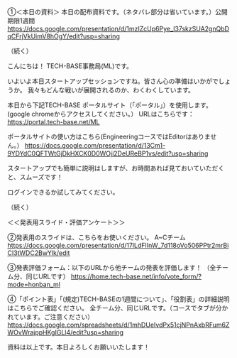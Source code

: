 ①＜本日の資料＞
本日の配布資料です。（ネタバレ部分は省いています。）公開期限1週間
https://docs.google.com/presentation/d/1mzIZcUp6Pye_l37skzSUA2gnQbDqCFrjVkUimV8hOgY/edit?usp=sharing

（続く）

こんにちは！
TECH-BASE事務局(ML)です。

いよいよ本日スタートアップセッションですね。皆さん心の準備はいかがでしょうか。
我々もどんな戦いが展開されるのか、わくわくしています。

本日から下記TECH-BASE ポータルサイト（「ポータル」）を使用します。(google chromeからアクセスしてください。）
URLはこちらです：
https://portal.tech-base.net/ML

ポータルサイトの使い方はこちら(EngineeringコースではEditorはありません。）
https://docs.google.com/presentation/d/13Cm1-9YDYdC0QFTWtGjDkHXCK0D0WOji2DeUReBP1vs/edit?usp=sharing

スタートアップでも簡単に説明はしますが、お時間あれば見ておいていただくと、スムーズです！

ログインできるか試してみてください。

（続く）

＜＜発表用スライド・評価アンケート＞＞

②発表用のスライドは、こちらをお使いください。
A~Cチーム
https://docs.google.com/presentation/d/17lLdFIInW_7d118oVo506PPtr2mrBiCI3tWDC2BwYlk/edit

③発表評価フォーム：以下のURLから他チームの発表を評価します！
（全チーム分、同じURLです）
https://home.tech-base.net/info/vote_form/?mode=honban_ml

④「ポイント表」「(規定)TECH-BASEの1週間について」、「役割表」の詳細説明はこちらでご確認ください。
全チーム分、同じURLです。（コースでタブが分かれています。ご注意ください）
https://docs.google.com/spreadsheets/d/1mhDUeIvdPx51cjNPnAxbRFum6ZWOvWrajppHKgIGLl4/edit?usp=sharing

資料は以上です。本日よろしくお願いいたします！

